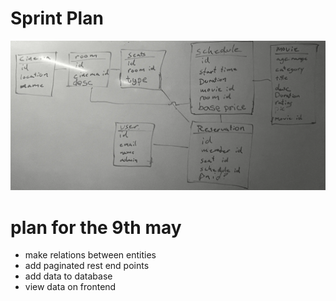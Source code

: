 # Sprint Plan

![ER diagram](./er-diagram.webp)


<h1> plan for the 9th may</h1>
<ul> 

<li> make relations between entities </li>

<li> add paginated rest end points </li>

<li> add data to database </li>

<li> view data on frontend </li>

 </ul> 
